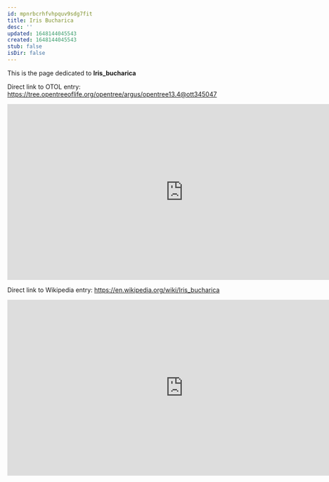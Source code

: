 ```yaml
---
id: mpnrbcrhfvhpquv9sdg7fit
title: Iris Bucharica
desc: ''
updated: 1648144045543
created: 1648144045543
stub: false
isDir: false
---
```

This is the page dedicated to **Iris_bucharica**


Direct link to OTOL entry: https://tree.opentreeoflife.org/opentree/argus/opentree13.4@ott345047



<html>
    <body>
    <iframe src="https://tree.opentreeoflife.org/opentree/argus/opentree13.4@ott345047"
    width="800" height="400" frameborder="0" allowfullscreen> </iframe>
    </body>
</html>
    


Direct link to Wikipedia entry: https://en.wikipedia.org/wiki/Iris_bucharica



<html>
    <body>
    <iframe src="https://en.wikipedia.org/wiki/Iris_bucharica"
    width="800" height="400" frameborder="0" allowfullscreen> </iframe>
    </body>
</html>
    

